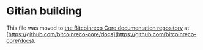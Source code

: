 Gitian building
================

This file was moved to [the Bitcoinreco Core documentation repository](https://github.com/bitcoinreco-core/docs/blob/master/gitian-building.md) at [https://github.com/bitcoinreco-core/docs](https://github.com/bitcoinreco-core/docs).
